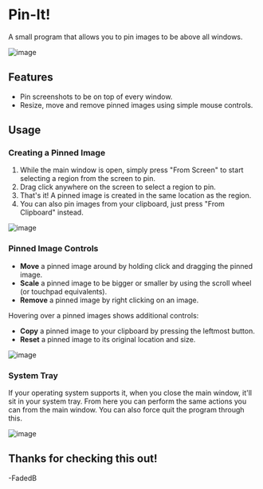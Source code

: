 # Pin-It!
A small program that allows you to pin images to be above all windows.

![image](https://github.com/user-attachments/assets/8e66f0a6-c46c-44d8-b534-7ffc5e55bcde)

## Features
- Pin screenshots to be on top of every window.
- Resize, move and remove pinned images using simple mouse controls.

## Usage
### Creating a Pinned Image
1. While the main window is open, simply press "From Screen" to start selecting a region from the screen to pin.
2. Drag click anywhere on the screen to select a region to pin.
3. That's it! A pinned image is created in the same location as the region.
4. You can also pin images from your clipboard, just press "From Clipboard" instead.

![image](https://github.com/user-attachments/assets/08a73c7e-b33e-4ba6-ae6a-6ad1f03a78a5)

### Pinned Image Controls
- **Move** a pinned image around by holding click and dragging the pinned image.
- **Scale** a pinned image to be bigger or smaller by using the scroll wheel (or touchpad equivalents).
- **Remove** a pinned image by right clicking on an image.

Hovering over a pinned images shows additional controls:
- **Copy** a pinned image to your clipboard by pressing the leftmost button.
- **Reset** a pinned image to its original location and size.

![image](https://github.com/user-attachments/assets/f9b6e845-0d96-445c-8006-66ee1230dc3d)

### System Tray
If your operating system supports it, when you close the main window, it'll sit in your system tray. From here you can perform the same actions you can from the main window. You can also force quit the program through this.

![image](https://github.com/user-attachments/assets/980e51c6-305e-4b20-83e4-618ca4f03a66)

## Thanks for checking this out!
-FadedB
